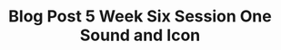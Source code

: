 ---
title: Blog Post 5 Week Six Session One Sound and Icon
published_at: 2024-04-13
disable_html_sanitization: true
---